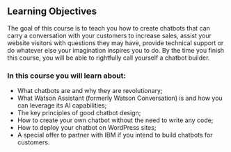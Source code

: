 ## Learning Objectives
The goal of this course is to teach you how to create chatbots that can carry a conversation with your customers to increase sales, assist your website visitors with questions they may have, provide technical support or do whatever else your imagination inspires you to do. By the time you finish this course, you will be able to rightfully call yourself a chatbot builder.

### In this course you will learn about:

* What chatbots are and why they are revolutionary;
* What Watson Assistant (formerly Watson Conversation) is and how you can leverage its AI capabilities;
* The key principles of good chatbot design;
* How to create your own chatbot without the need to write any code;
* How to deploy your chatbot on WordPress sites;
* A special offer to partner with IBM if you intend to build chatbots for customers.
